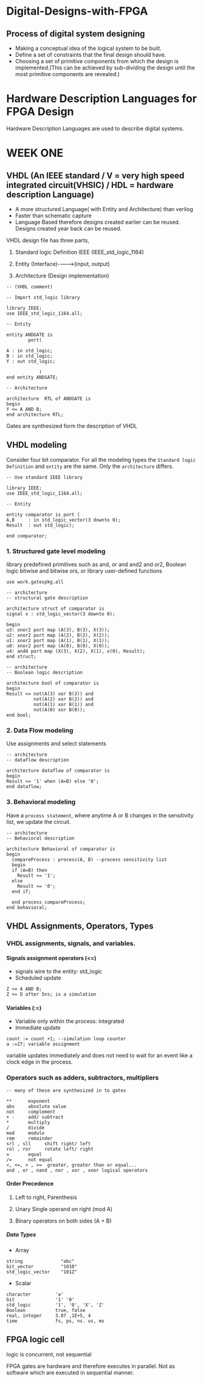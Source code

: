 # Digital-Designs-with-FPGA

## Process of digital system designing
* Making a conceptual idea of the logical system to be built.
* Define a set of constraints that the final design should have.
* Choosing a set of primitive components from which the design is implemented.(This can be achieved by sub-dividing the design until the most primitive components are revealed.)

# Hardware Description Languages for FPGA Design

Hardware Description Languages are used to describe digital systems.

# WEEK ONE

## VHDL (An IEEE standard / V = very high speed integrated circuit(VHSIC) / HDL = hardware description Language)
* A more structured Language( with Entity and Architecture) than verilog
* Faster than schematic  capture
* Language Based therefore designs created earlier can be reused. Designs created year back can be reused.

VHDL design file has three parts,

1. Standard logic Definition IEEE (IEEE_std_logic_1164)

2. Entity (Interface)---->(input, output)

3. Architecture (Design  implementation)

```
-- (VHDL comment)

```
```
-- Import std_logic library

library IEEE;
use IEEE_std_logic_1164.all;

-- Entity

entity ANDGATE is
        port(

A : in std_logic;
B : in std_logic;
Y : out std_logic;

            )
end entity ANDGATE;

-- Architecture

architecture  RTL of ANDGATE is
begin
Y <= A AND B;
end architecture RTL;
```
Gates are synthesized form the description of VHDL

## VHDL modeling


Consider four bit comparator. For all the modeling types the `Standard logic Definition` and `entity` are the same. Only the `architecture` differs.

```
-- Use standard IEEE library

library IEEE;
use IEEE_std_logic_1164.all;

-- Entity

entity comparator is port (
A,B     : in std_logic_vector(3 downto 0);
Result  : out std_logic);

end comparator;

```

### 1. Structured gate level modeling

library predefined primitives such as and, or and and2 and or2, Boolean logic bitwise and bitwise ors, or library user-defined functions

```
use work.gatespkg.all

-- architecture
-- structural gate description

architecture struct of comparator is
signal x : std_logic_vector(3 downto 0);

begin
u3: xnor2 port map (A(3), B(3), X(3));
u2: xnor2 port map (A(2), B(2), X(2));
u1: xnor2 port map (A(1), B(1), X(1));
u0: xnor2 port map (A(0), B(0), X(0));
u4: and4 port map (X(3), X(2), X(1), x(0), Result);
end struct;

-- architecture
-- Boolean logic description

architecture bool of comparator is
begin
Result <= not(A(3) xor B(3)) and
          not(A(2) xor B(2)) and
          not(A(1) xor B(1)) and
          not(A(0) xor B(0));
end bool;
```

### 2. Data Flow modeling

Use assignments and select statements

```
-- architecture
-- dataflow description

architecture dataflow of comparator is
begin
Result <= '1' when (A=B) else '0';
end dataflow;

```

### 3. Behavioral modeling

Have a `process statement`, where anytime A or B changes in the sensitivity list, we update the circuit.
```
-- architecture
-- Behavioral description

architecture Behavioral of comparator is
begin
  compareProcess : process(A, B) --process sensitivity list
  begin
  if (A=B) then
    Result <= '1';
  else
    Result <= '0';
  end if;

  end process compareProcess;
end behavioral;
```
## VHDL Assignments, Operators, Types

### VHDL assignments, signals, and variables.

#### Signals assignment operators (<=)
* signals wire to the entity: std_logic
* Scheduled update
```
Z <= A AND B;
Z <= D after 5ns; is a simulation
```

#### Variables (:=)
* Variable only within the process: integrated
* Immediate update   
```
count := count +1; --simulation loop counter
a :=27; variable assignment
```
variable updates immediately and does not need to wait for an event like a clock edge in the process.

### Operators such as adders, subtractors, multipliers

```
-- many of these are synthesized in to gates

**      exponent
abs     absolute value
not     complement
+ -     add/ subtract
*       multiply
/       divide
mod     modulo
rem     remainder
srl , sll     shift right/ left
rol , ror     rotate left/ right
=       equal
/=      not equal
<, <=, > , >=  greater, greater than or equal...
and , or , nand , nor , xor , xnor logical operators
```

#### Order Precedence

1. Left to right,  Parenthesis

2. Unary Single operand on right (mod A)

3. Binary operators on both sides (A + B)

##### Data Types
* Array

```
string              "abc"
bit_vector          "1010"
std_logic_vector    "101Z"

```

* Scalar

```
character         'a'
bit               '1' '0'
std_logic         '1', '0', 'X', 'Z'
Boolean           true, false
real, integer     3.87 ,1E+5, 4
time              fs, ps, ns. us, ms  
```

## FPGA logic cell
logic is concurrent, not sequential

FPGA gates are hardware and therefore executes in parallel. Not as software which are executed in sequential manner.
